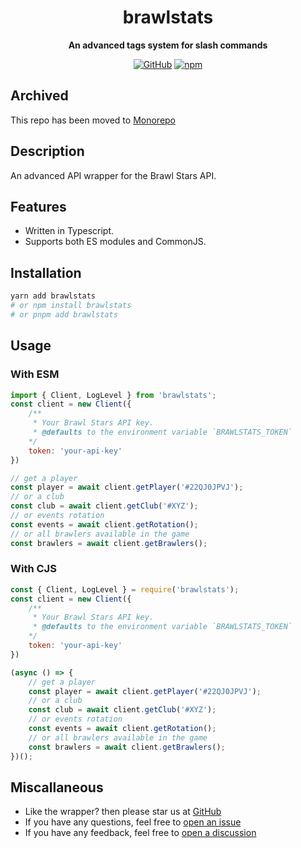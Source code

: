 <div align="center">

# brawlstats

**An advanced tags system for slash commands**

[![GitHub](https://img.shields.io/github/license/specteralabs/brawlstats)](https://github.com/SpecteraLabs/brawlstats/blob/main/LICENSE.md)
[![npm](https://img.shields.io/npm/v/brawlstats?color=crimson&logo=npm&style=flat-square)](https://www.npmjs.com/package/brawlstats)
</div>

## Archived
This repo has been moved to [Monorepo](https://github.com/SpecteraLabs/npm-packages/tree/main/packages/brawlstats)

## Description
An advanced API wrapper for the Brawl Stars API.

## Features
- Written in Typescript.
- Supports both ES modules and CommonJS.

## Installation
```bash
yarn add brawlstats
# or npm install brawlstats
# or pnpm add brawlstats
```

## Usage
### With ESM
```js
import { Client, LogLevel } from 'brawlstats';
const client = new Client({
	/**
	 * Your Brawl Stars API key.
	 * @defaults to the environment variable `BRAWLSTATS_TOKEN`
	*/
	token: 'your-api-key'
})

// get a player
const player = await client.getPlayer('#22QJ0JPVJ');
// or a club
const club = await client.getClub('#XYZ');
// or events rotation
const events = await client.getRotation();
// or all brawlers available in the game
const brawlers = await client.getBrawlers();
```

### With CJS
```js
const { Client, LogLevel } = require('brawlstats');
const client = new Client({
	/**
	 * Your Brawl Stars API key.
	 * @defaults to the environment variable `BRAWLSTATS_TOKEN`
	*/
	token: 'your-api-key'
})

(async () => {
	// get a player
	const player = await client.getPlayer('#22QJ0JPVJ');
	// or a club
	const club = await client.getClub('#XYZ');
	// or events rotation
	const events = await client.getRotation();
	// or all brawlers available in the game
	const brawlers = await client.getBrawlers();
})();
```

## Miscallaneous
* Like the wrapper? then please star us at [GitHub](https://github.com/SpecteraLabs/brawlstats)
* If you have any questions, feel free to [open an issue](https://github.com/SpecteraLabs/brawlstats/issues)
* If you have any feedback, feel free to [open a discussion](https://github.com/SpecteraLabs/brawlstats/discussions/new?category=ideas)
